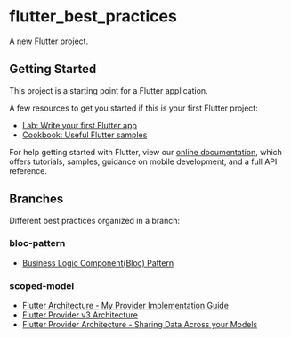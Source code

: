 # flutter_best_practices

A new Flutter project.

## Getting Started

This project is a starting point for a Flutter application.

A few resources to get you started if this is your first Flutter project:

- [Lab: Write your first Flutter app](https://flutter.dev/docs/get-started/codelab)
- [Cookbook: Useful Flutter samples](https://flutter.dev/docs/cookbook)

For help getting started with Flutter, view our
[online documentation](https://flutter.dev/docs), which offers tutorials,
samples, guidance on mobile development, and a full API reference.

## Branches

Different best practices organized in a branch:

### bloc-pattern
- [Business Logic Component(Bloc) Pattern](https://resocoder.com/2019/06/12/bloc-library-updated-painless-state-management-for-flutter/)

### scoped-model
- [Flutter Architecture - My Provider Implementation Guide](https://www.filledstacks.com/post/flutter-architecture-my-provider-implementation-guide)
- [Flutter Provider v3 Architecture](https://www.filledstacks.com/post/flutter-provider-v3-architecture/)
- [Flutter Provider Architecture - Sharing Data Across your Models](https://www.filledstacks.com/post/flutter-provider-architecture-sharing-data-across-your-models)